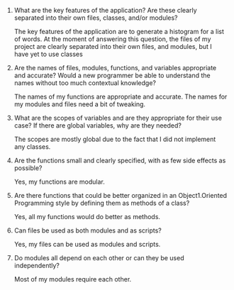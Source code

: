 1. What are the key features of the application? Are these clearly separated into their own files, classes, and/or modules?

    The key features of the application are to generate a histogram for a list of words. At the moment of answering this question, the files of my project are clearly separated into their own files, and modules, but I have yet to use classes

1. Are the names of files, modules, functions, and variables appropriate and accurate? Would a new programmer be able to understand the names without too much contextual knowledge?

    The names of my functions are appropriate and accurate. The names for my modules and files need a bit of tweaking.

1. What are the scopes of variables and are they appropriate for their use case? If there are global variables, why are they needed?

    The scopes are mostly global due to the fact that I did not implement any classes.

1. Are the functions small and clearly specified, with as few side effects as possible?

    Yes, my functions are modular.

1. Are there functions that could be better organized in an Object1.Oriented Programming style by defining them as methods of a class?

    Yes, all my functions would do better as methods.

1. Can files be used as both modules and as scripts?

    Yes, my files can be used as modules and scripts.

1. Do modules all depend on each other or can they be used independently?

    Most of my modules require each other.
